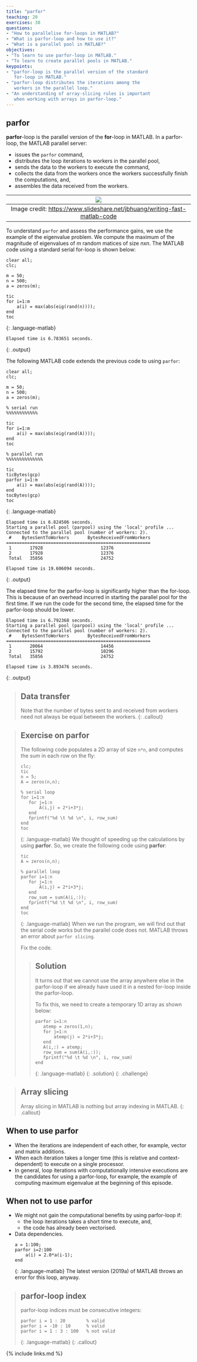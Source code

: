 ```yaml
---
title: "parfor"
teaching: 20
exercises: 30
questions:
- "How to parallelise for-loops in MATLAB?"
- "What is parfor-loop and how to use it?"
- "What is a parallel pool in MATLAB?"
objectives:
- "To learn to use parfor-loop in MATLAB."
- "To learn to create parallel pools in MATLAB."
keypoints:
- "parfor-loop is the parallel version of the standard
   for-loop in MATLAB."
- "parfor-loop distributes the iterations among the
   workers in the parallel loop."
- "An understanding of array-slicing rules is important
   when working with arrays in parfor-loop."
---
```

## parfor
**parfor**-loop is the parallel version of the **for**-loop in
MATLAB. In a parfor-loop, the MATLAB parallel server:
* issues the `parfor` command,
* distributes the loop iterations to workers in the parallel pool,
* sends the data to the workers to execute the command,
* collects the data from the workers once the workers successfully finish the computations, and,
* assembles the data received from the workers.

|![](../fig/parfor-workers.png)|
|:--:|
|Image credit: <https://www.slideshare.net/jbhuang/writing-fast-matlab-code>|

To understand `parfor` and assess the performance gains,
we use the example of the eigenvalue problem. We compute the maximum
of the magnitude of eigenvalues of *m* random matices of size *nxn*.
The MATLAB code using a standard serial for-loop is shown below:

~~~
clear all;
clc;

m = 50;
n = 500;
a = zeros(m);

tic
for i=1:m
    a(i) = max(abs(eig(rand(n))));
end
toc
~~~
{: .language-matlab}


~~~
Elapsed time is 6.783651 seconds.
~~~
{: .output}

The following MATLAB code extends the previous code to using `parfor`:
~~~
clear all;
clc;

m = 50;
n = 500;
a = zeros(m);

% serial run
%%%%%%%%%%%%

tic
for i=1:m
    a(i) = max(abs(eig(rand(A))));
end
toc

% parallel run
%%%%%%%%%%%%%%

tic
ticBytes(gcp)
parfor i=1:m
    a(i) = max(abs(eig(rand(A))));
end
tocBytes(gcp)
toc
~~~
{: .language-matlab}


~~~
Elapsed time is 6.824506 seconds.
Starting a parallel pool (parpool) using the 'local' profile ...
Connected to the parallel pool (number of workers: 2).
 #    BytesSentToWorkers       BytesReceivedFromWorkers
=======================================================
 1       17928                      12376
 2       17928                      12376
 Total   35856                      24752

Elapsed time is 19.606094 seconds.
~~~
{: .output}

The elapsed time for the parfor-loop is significantly higher than the for-loop.
This is because of an overhead incurred in starting the parallel pool for the first time.
If we run the code for the second time, the elapsed time for the parfor-loop should be lower.

~~~
Elapsed time is 6.792368 seconds.
Starting a parallel pool (parpool) using the 'local' profile ...
Connected to the parallel pool (number of workers: 2).
 #    BytesSentToWorkers       BytesReceivedFromWorkers
=======================================================
 1       20064                      14456
 2       15792                      10296
 Total   35856                      24752

Elapsed time is 3.893476 seconds.
~~~
{: .output}

> ## Data transfer
> Note that the number of bytes sent to and received from workers need not always be equal between the workers.
{: .callout}



> ## Exercise on **parfor**
> The following code populates a 2D array of size `n*n`, and
> computes the sum in each row on the fly:
> ~~~
> clc;
> tic
> n = 5;
> A = zeros(n,n);
>
> % serial loop
> for i=1:n
>    for j=1:n
>        A(i,j) = 2*i+3*j;
>    end
>    fprintf("%d \t %d \n", i, row_sum)
> end
> toc
> ~~~
> {: .language-matlab}
> We thought of speeding up the calculations by using **parfor**.
> So, we create the following code using **parfor**:
> ~~~
> tic
> A = zeros(n,n);
>
> % parallel loop
> parfor i=1:n
>    for j=1:n
>        A(i,j) = 2*i+3*j;
>    end
>    row_sum = sum(A(i,:));
>    fprintf("%d \t %d \n", i, row_sum)
> end
> toc
> ~~~
> {: .language-matlab}
> When we run the program, we will find out that the
> serial code works but the parallel code does not.
> MATLAB throws an error about `parfor slicing`.
>
>
> Fix the code.
>
> > ## Solution
> > It turns out that we cannot use the array anywhere else in
> > the parfor-loop if we already have used it in a nested for-loop
> > inside the parfor-loop.
> >
> >
> > To fix this, we need to create a temporary 1D array as shown below:
> > ~~~
> > parfor i=1:n
> >    atemp = zeros(1,n);
> >    for j=1:n
> >        atemp(j) = 2*i+3*j;
> >    end
> >    A(i,:) = atemp;
> >    row_sum = sum(A(i,:));
> >    fprintf("%d \t %d \n", i, row_sum)
> > end
> > ~~~
> > {: .language-matlab}
> {: .solution}
{: .challenge}


> ## Array slicing
> Array slicing in MATLAB is nothing but array indexing in MATLAB.
{: .callout}


## When to use parfor
* When the iterations are independent of each other,
  for example, vector and matrix additions.
* When each iteration takes a longer time (this is relative
  and context-dependent) to execute on a single processor.
* In general, loop iterations with computationally intensive
  executions are the candidates for using a parfor-loop, for example,
  the example of computing maximum eigenvalue at the beginning of this episode.


## When not to use parfor
* We might not gain the computational benefits by using parfor-loop if:
    * the loop iterations takes a short time to execute, and,
    * the code has already been vectorised.
* Data dependencies.
  ~~~
  a = 1:100;
  parfor i=2:100
      a(i) = 2.0*a(i-1);
  end
  ~~~
  {: .language-matlab}
  The latest version (2019a) of MATLAB throws an error for this loop, anyway.


> ## parfor-loop index
> parfor-loop indices must be consecutive integers:
> ~~~
> parfor i = 1 : 20        % valid
> parfor i = -10 : 10      % valid
> parfor i = 1 : 3 : 100   % not valid
> ~~~
> {: .language-matlab}
{: .callout}

{% include links.md %}
